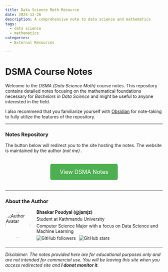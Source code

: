 ```yaml
---
title: Data Science Math Resource
date: 2024-12-26  
description: A comprehensive note to data science and mathematics  
tags:  
  - data science  
  - mathematics  
categories:  
  - External Resources

---
```


# DSMA Course Notes

Welcome to the _DSMA (Data Science Math)_ course notes. This repository contains detailed notes focusing on the mathematical foundations necessary for _Bachelors in Data Science_ and might be useful to anyone interested in the field. 

I also recommend that you familiarize yourself with [Obsidian](https://obsidian.md/) for note-taking to fully utilize the features of the repository.

---

### Notes Repository

The button below will redirect you to the site hosting the notes. The website is maintained by the author _(not me)_ .

<div style="text-align: center;">
  <a href="https://dsma-notes.vercel.app" class="button" style="display: inline-block; padding: 15px 30px; font-size: 18px; background-color: #4CAF50; color: white; text-decoration: none; border-radius: 5px; margin: 20px 0;">View DSMA Notes</a>
</div>

---

### About the Author

<div style="display: flex; align-items: center; margin-bottom: 20px;">
  <img src="https://github.com/Jamsjz.png" alt="Author Avatar" style="width: 80px; height: 80px; border-radius: 50%; margin-right: 20px;">
  <div>
      <h4 style="margin: 0;">Bhaskar Poudyal (@jamjz)</h4>
      <p style="margin: 5px 0;">Student at Kathmandu University</p>
      <p style="margin: 5px 0;">Computer Science Major with a focus on Data Science and Machine Learning</p>
      <div style="display: flex; gap: 10px;">
          <a href="https://github.com/Jamsjz/" style="text-decoration: none;">
              <img src="https://img.shields.io/github/followers/Jamsjz?style=social" alt="GitHub followers">
          </a>
          <a href="https://github.com/Jamsjz/notes" style="text-decoration: none;">
              <img src="https://img.shields.io/github/stars/Jamsjz/notes?style=social" alt="GitHub stars">
          </a>
      </div>
  </div>
</div>

---

_Disclaimer: The notes provided here are for educational purposes only and are not intended for commercial use. You will be leaving this site when you access redirected site and **I donot monitor it**._
